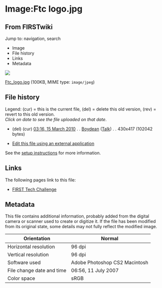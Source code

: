 # Image:Ftc logo.jpg

## From FIRSTwiki

Jump to: navigation, search

- Image
- File history
- Links
- Metadata

![](/media/c/cb/Ftc_logo.jpg)

[Ftc_logo.jpg](/media/c/cb/Ftc_logo.jpg "Ftc logo.jpg") (100KB, MIME type: `image/jpeg`)

## File history

Legend: (cur) = this is the current file, (del) = delete this old version, (rev) = revert to this old version.<br>
_Click on date to see the file uploaded on that date_.

- (del) (cur) [03:16, 15 March 2010](/media/c/cb/Ftc_logo.jpg "/media/c/cb/Ftc logo.jpg") . . [Boydean](User:Boydean "User:Boydean") ([Talk](/index.php?title=User_talk:Boydean&action=edit "User talk:Boydean")) . . 430x417 (102042 bytes)

- [Edit this file using an external application](/index.php?title=Image:Ftc_logo.jpg&action=edit&externaledit=true&mode=file "Image:Ftc logo.jpg")

See the [setup instructions](http://meta.wikimedia.org/wiki/Help:External_editors "http://meta.wikimedia.org/wiki/Help:External_editors") for more information.

## Links

The following pages link to this file:

- [FIRST Tech Challenge](FIRST_Tech_Challenge "FIRST Tech Challenge")

## Metadata

This file contains additional information, probably added from the digital camera or scanner used to create or digitize it. If the file has been modified from its original state, some details may not fully reflect the modified image.

Orientation               | Normal
------------------------- | -----------------------------
Horizontal resolution     | 96 dpi
Vertical resolution       | 96 dpi
Software used             | Adobe Photoshop CS2 Macintosh
File change date and time | 06:56, 11 July 2007
Color space               | sRGB
